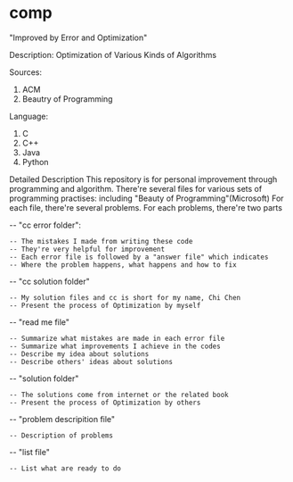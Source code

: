comp
====
"Improved by Error and Optimization"

Description:
  Optimization of Various Kinds of Algorithms
  
Sources:
  1. ACM
  2. Beautry of Programming

Language:
  1. C
  2. C++
  3. Java
  4. Python

Detailed Description
  This repository is for personal improvement through programming and algorithm.
  There're several files for various sets of programming practises: including "Beauty of Programming"(Microsoft)
  For each file, there're several problems.
  For each problems, there're two parts
  
  
  -- "cc error folder": 
  
    -- The mistakes I made from writing these code
    -- They're very helpful for improvement
    -- Each error file is followed by a "answer file" which indicates 
    -- Where the problem happens, what happens and how to fix
       
  -- "cc solution folder"
  
    -- My solution files and cc is short for my name, Chi Chen
    -- Present the process of Optimization by myself
    
  -- "read me file"
  
    -- Summarize what mistakes are made in each error file
    -- Summarize what improvements I achieve in the codes
    -- Describe my idea about solutions
    -- Describe others' ideas about solutions
    
  -- "solution folder"
    
    -- The solutions come from internet or the related book
    -- Present the process of Optimization by others
    
  -- "problem descripition file"
  
    -- Description of problems
    
  -- "list file"
    
    -- List what are ready to do
